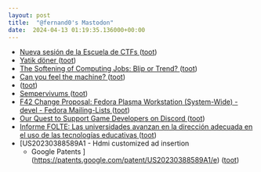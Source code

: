 ```yaml
---
layout: post
title:  "@fernand0's Mastodon"
date:  2024-04-13 01:19:35.136000+00:00
---
```

*  [Nueva sesión de la Escuela de CTFs ](http://www.unizar.es/actualidad/vernoticia_ng.php?id=8211) ([toot](https://mastodon.social/@fernand0/112261278933432658))
*  [Yatik döner ](https://avecesunafoto.wordpress.com/2024/04/12/yatik-doner) ([toot](https://mastodon.social/@fernand0/112261251753585434))
*  [The Softening of Computing Jobs: Blip or Trend? ](https://blog.computationalcomplexity.org/2024/03/the-softening-of-computing-jobs-blip-or.htm) ([toot](https://mastodon.social/@fernand0/112259483343306652))
*  [Can you feel the machine? ](https://blog.computationalcomplexity.org/2024/03/can-you-feel-machine.htm) ([toot](https://mastodon.social/@fernand0/112259191285727476))
*  [ ](https://mastodon.social/@jacksammy) ([toot](https://mastodon.social/@fernand0/112259044248591560))
*  [Sempervivums ](https://www.flickr.com/photos/fernand0/53624853483) ([toot](https://mastodon.social/@fernand0/112259007094509489))
*  [F42 Change Proposal: Fedora Plasma Workstation (System-Wide) - devel - Fedora Mailing-Lists   ](https://lists.fedoraproject.org/archives/list/devel@lists.fedoraproject.org/thread/7JBXSA7W7B336S4AO6A4BADRPERI34HU/) ([toot](https://mastodon.social/@fernand0/112258921423161028))
*  [Our Quest to Support Game Developers on Discord ](https://discord.com/blog/our-quest-to-support-game-developer) ([toot](https://mastodon.social/@fernand0/112258731198062098))
*  [Informe FOLTE: Las universidades avanzan en la dirección adecuada en el uso de las tecnologías educativas   ](https://www.unizar.es/actualidad/vernoticia_ng.php?id=82100) ([toot](https://mastodon.social/@fernand0/112258101384223004))
*  [US20230388589A1 - Hdmi customized ad insertion 
      - Google Patents ](https://patents.google.com/patent/US20230388589A1/e) ([toot](https://mastodon.social/@fernand0/112257769833372807))
